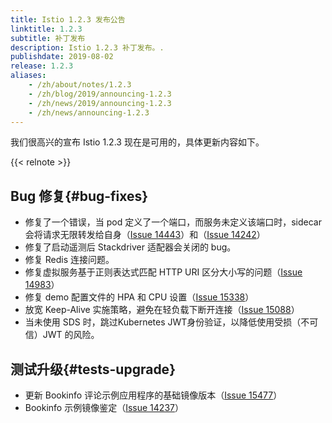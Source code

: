 ```yaml
---
title: Istio 1.2.3 发布公告
linktitle: 1.2.3
subtitle: 补丁发布
description: Istio 1.2.3 补丁发布。.
publishdate: 2019-08-02
release: 1.2.3
aliases:
    - /zh/about/notes/1.2.3
    - /zh/blog/2019/announcing-1.2.3
    - /zh/news/2019/announcing-1.2.3
    - /zh/news/announcing-1.2.3
---
```


我们很高兴的宣布 Istio 1.2.3 现在是可用的，具体更新内容如下。

{{< relnote >}}

## Bug 修复{#bug-fixes}

- 修复了一个错误，当 pod 定义了一个端口，而服务未定义该端口时，sidecar 会将请求无限转发给自身（[Issue 14443](https://github.com/istio/istio/issues/14443)）和（[Issue 14242](https://github.com/istio/istio/issues/14242)）
- 修复了启动遥测后 Stackdriver 适配器会关闭的 bug。
- 修复 Redis 连接问题。
- 修复虚拟服务基于正则表达式匹配 HTTP URI 区分大小写的问题（[Issue 14983](https://github.com/istio/istio/issues/14983)）
- 修复 demo 配置文件的 HPA 和 CPU 设置（[Issue 15338](https://github.com/istio/istio/issues/15338)）
- 放宽 Keep-Alive 实施策略，避免在轻负载下断开连接（[Issue 15088](https://github.com/istio/istio/issues/15088)）
- 当未使用 SDS 时，跳过Kubernetes JWT身份验证，以降低使用受损（不可信）JWT 的风险。

## 测试升级{#tests-upgrade}

- 更新 Bookinfo 评论示例应用程序的基础镜像版本（[Issue 15477](https://github.com/istio/istio/issues/15477)）
- Bookinfo 示例镜像鉴定（[Issue 14237](https://github.com/istio/istio/issues/14237)）
